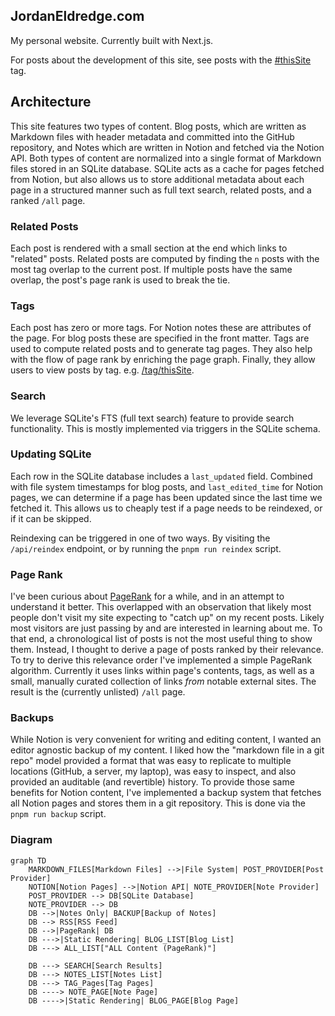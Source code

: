 ## JordanEldredge.com

My personal website. Currently built with Next.js.

For posts about the development of this site, see posts with the [#thisSite](https://jordaneldredge.com/tag/thisSite/) tag.

## Architecture

This site features two types of content. Blog posts, which are written as Markdown files with header metadata and committed into the GitHub repository, and Notes which are written in Notion and fetched via the Notion API. Both types of content are normalized into a single format of Markdown files stored in an SQLite database. SQLite acts as a cache for pages fetched from Notion, but also allows us to store additional metadata about each page in a structured manner such as full text search, related posts, and a ranked `/all` page.

### Related Posts

Each post is rendered with a small section at the end which links to "related" posts. Related posts are computed by finding the `n` posts with the most tag overlap to the current post. If multiple posts have the same overlap, the post's page rank is used to break the tie.

### Tags

Each post has zero or more tags. For Notion notes these are attributes of the page. For blog posts these are specified in the front matter. Tags are used to compute related posts and to generate tag pages. They also help with the flow of page rank by enriching the page graph. Finally, they allow users to view posts by tag. e.g. [/tag/thisSite](https://jordaneldredge.com/tag/thisSite/).

### Search

We leverage SQLite's FTS (full text search) feature to provide search functionality. This is mostly implemented via triggers in the SQLite schema.

### Updating SQLite

Each row in the SQLite database includes a `last_updated` field. Combined with file system timestamps for blog posts, and `last_edited_time` for Notion pages, we can determine if a page has been updated since the last time we fetched it. This allows us to cheaply test if a page needs to be reindexed, or if it can be skipped.

Reindexing can be triggered in one of two ways. By visiting the `/api/reindex` endpoint, or by running the `pnpm run reindex` script.

### Page Rank

I've been curious about [PageRank](https://en.wikipedia.org/wiki/PageRank) for a while, and in an attempt to understand it better. This overlapped with an observation that likely most people don't visit my site expecting to "catch up" on my recent posts. Likely most visitors are just passing by and are interested in learning about me. To that end, a chronological list of posts is not the most useful thing to show them. Instead, I thought to derive a page of posts ranked by their relevance. To try to derive this relevance order I've implemented a simple PageRank algorithm. Currently it uses links within page's contents, tags, as well as a small, manually curated collection of links _from_ notable external sites. The result is the (currently unlisted) `/all` page.

### Backups

While Notion is very convenient for writing and editing content, I wanted an editor agnostic backup of my content. I liked how the "markdown file in a git repo" model provided a format that was easy to replicate to multiple locations (GitHub, a server, my laptop), was easy to inspect, and also provided an auditable (and revertible) history. To provide those same benefits for Notion content, I've implemented a backup system that fetches all Notion pages and stores them in a git repository. This is done via the `pnpm run backup` script.

### Diagram

```mermaid
graph TD
    MARKDOWN_FILES[Markdown Files] -->|File System| POST_PROVIDER[Post Provider]
    NOTION[Notion Pages] -->|Notion API| NOTE_PROVIDER[Note Provider]
    POST_PROVIDER --> DB[SQLite Database]
    NOTE_PROVIDER --> DB
    DB -->|Notes Only| BACKUP[Backup of Notes]
    DB --> RSS[RSS Feed]
    DB -->|PageRank| DB
    DB --->|Static Rendering| BLOG_LIST[Blog List]
    DB ---> ALL_LIST["ALL Content (PageRank)"]

    DB ---> SEARCH[Search Results]
    DB ---> NOTES_LIST[Notes List]
    DB ---> TAG_Pages[Tag Pages]
    DB ----> NOTE_PAGE[Note Page]
    DB ---->|Static Rendering| BLOG_PAGE[Blog Page]
```
